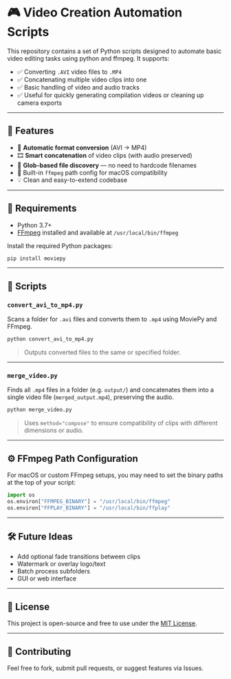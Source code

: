 # 🎮 Video Creation Automation Scripts

This repository contains a set of Python scripts designed to automate basic video editing tasks using python and ffmpeg. It supports:

- ✅ Converting `.AVI` video files to `.MP4`
- ✅ Concatenating multiple video clips into one
- ✅ Basic handling of video and audio tracks
- ✅ Useful for quickly generating compilation videos or cleaning up camera exports

---

## 🧹 Features

- 🔄 **Automatic format conversion** (AVI → MP4)
- 🎞 **Smart concatenation** of video clips (with audio preserved)
- 📂 **Glob-based file discovery** — no need to hardcode filenames
- 🔧 Built-in `ffmpeg` path config for macOS compatibility
- 💡 Clean and easy-to-extend codebase

---

## 👥 Requirements

- Python 3.7+
- [FFmpeg](https://ffmpeg.org/) installed and available at `/usr/local/bin/ffmpeg`

Install the required Python packages:

```bash
pip install moviepy
```

---

## 📁 Scripts

### `convert_avi_to_mp4.py`

Scans a folder for `.avi` files and converts them to `.mp4` using MoviePy and FFmpeg.

```bash
python convert_avi_to_mp4.py
```

> Outputs converted files to the same or specified folder.

---

### `merge_video.py`

Finds all `.mp4` files in a folder (e.g. `output/`) and concatenates them into a single video file (`merged_output.mp4`), preserving the audio.

```bash
python merge_video.py
```

> Uses `method="compose"` to ensure compatibility of clips with different dimensions or audio.

---

## ⚙ FFmpeg Path Configuration

For macOS or custom FFmpeg setups, you may need to set the binary paths at the top of your script:

```python
import os
os.environ["FFMPEG_BINARY"] = "/usr/local/bin/ffmpeg"
os.environ["FFPLAY_BINARY"] = "/usr/local/bin/ffplay"
```

---

## 🛠 Future Ideas

- Add optional fade transitions between clips
- Watermark or overlay logo/text
- Batch process subfolders
- GUI or web interface

---

## 📄 License

This project is open-source and free to use under the [MIT License](LICENSE).

---

## 🤝 Contributing

Feel free to fork, submit pull requests, or suggest features via Issues.

